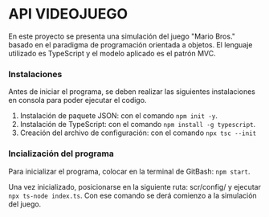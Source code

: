# API VIDEOJUEGO 
En este proyecto se presenta una simulación del juego "Mario Bros." basado en el paradigma de programación orientada a objetos. El lenguaje utilizado es TypeScript y el modelo aplicado es el patrón MVC.

### Instalaciones
Antes de iniciar el programa, se deben realizar las siguientes instalaciones en consola para poder ejecutar el codigo.

1. Instalación de paquete JSON: con el comando `npm init -y`.
2. Instalación de TypeScript: con el comando `npm install -g typescript`.
3. Creación del archivo de configuración: con el comando `npx tsc --init`

### Incialización del programa
Para inicializar el programa, colocar en la terminal de GitBash: `npm start`.

Una vez inicializado, posicionarse en la siguiente ruta: scr/config/ y ejecutar `npx ts-node index.ts`. Con ese comando se derá comienzo a la simulación del juego. 